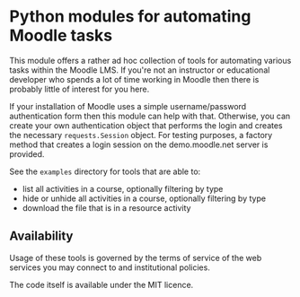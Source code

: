 # Python modules for automating Moodle tasks

This module offers a rather ad hoc collection of tools for automating various
tasks within the Moodle LMS. If you're not an instructor or educational
developer who spends a lot of time working in Moodle then there is probably
little of interest for you here.

If your installation of Moodle uses a simple username/password authentication
form then this module can help with that. Otherwise, you can create your
own authentication object that performs the login and creates the necessary
`requests.Session` object. For testing purposes, a factory method that creates
a login session on the demo.moodle.net server is provided.

See the `examples` directory for tools that are able to:

  * list all activities in a course, optionally filtering by type
  * hide or unhide all activities in a course, optionally filtering by type
  * download the file that is in a resource activity

## Availability

Usage of these tools is governed by the terms of service of the web services
you may connect to and institutional policies.

The code itself is available under the MIT licence.

